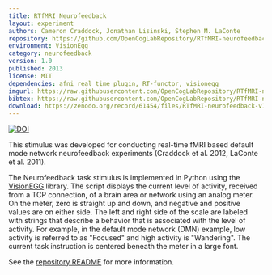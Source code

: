 ```yaml
---
title: RTfMRI Neurofeedback
layout: experiment
authors: Cameron Craddock, Jonathan Lisinski, Stephen M. LaConte
repository: https://github.com/OpenCogLabRepository/RTfMRI-neurofeedback
environment: VisionEgg
category: neurofeedback
version: 1.0
published: 2013
license: MIT
dependencies: afni real time plugin, RT-functor, visionegg
imgurl: https://raw.githubusercontent.com/OpenCogLabRepository/RTfMRI-neurofeedback/master/analog_meter_half.png
bibtex: https://raw.githubusercontent.com/OpenCogLabRepository/RTfMRI-neurofeedback/master/RTfMRIneurofeedback.bib
download: https://zenodo.org/record/61454/files/RTfMRI-neurofeedback-v1.0.1.zip
---
```

[![DOI](https://zenodo.org/badge/9342/OpenCogLabRepository/RTfMRI-neurofeedback.svg)](https://zenodo.org/badge/latestdoi/9342/OpenCogLabRepository/RTfMRI-neurofeedback)

This stimulus was developed for conducting real-time fMRI based default mode network neurofeedback experiments (Craddock et al. 2012, LaConte et al. 2011).

The Neurofeedback task stimulus is implemented in Python using the [VisionEGG](http://visionegg.org/) library. The script displays the current level of activity, received from a TCP connection, of a brain area or network using an analog meter. On the meter, zero is straight up and down, and negative and positive values are on either side. The left and right side of the scale are labeled with strings that describe a behavior that is associated with the level of activity. For example, in the default mode network (DMN) example, low activity is referred to as "Focused" and high activity is "Wandering". The current task instruction is centered beneath the meter in a large font.

See the [repository README](https://github.com/OpenCogLabRepository/RTfMRI-neurofeedback) for more information.

